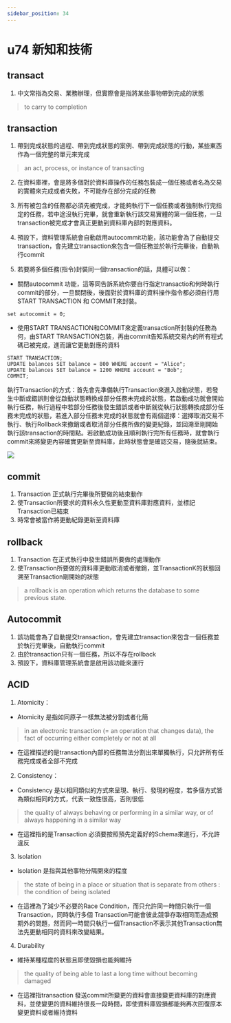 ```yaml
---
sidebar_position: 34
---
```


# u74 新知和技術 


## transact
1. 中文常指為交易、業務辦理，但實際會是指將某些事物帶到完成的狀態
> to carry to completion

## transaction
1. 帶到完成狀態的過程、帶到完成狀態的案例、帶到完成狀態的行動，某些東西作為一個完整的單元來完成
> an act, process, or instance of transacting
2. 在資料庫裡，會是將多個對於資料庫操作的任務包裝成一個任務或者名為交易的實體來完成或者失敗，不可能存在部分完成的任務
3. 所有被包含的任務都必須先被完成，才能夠執行下一個任務或者強制執行完指定的任務，若中途沒執行完畢，就會重新執行該交易實體的第一個任務，一旦transaction被完成才會真正更動到資料庫內部的對應資料。

4. 預設下，資料管理系統會自動啟用autocommit功能，該功能會為了自動提交transaction，會先建立transaction來包含一個任務並於執行完畢後，自動執行commit


5. 若要將多個任務(指令)封裝同一個transaction的話，具體可以做：
  - 關閉autocommit 功能，這等同告訴系統你要自行指定transactio和何時執行commit的部分，一旦關閉後，後面對於資料庫的資料操作指令都必須自行用START TRANSACTION 和 COMMIT來封裝。
  ```
  set autocommit = 0; 
  ```
  - 使用START TRANSACTION和COMMIT來定義transaction所封裝的任務為何，由START TRANSACTION包裝，再由commit告知系統交易內的所有程式碼已被完成，進而讓它更動對應的資料
  ```
  START TRANSACTION;
  UPDATE balances SET balance = 800 WHERE account = "Alice";
  UPDATE balances SET balance = 1200 WHERE account = "Bob";
  COMMIT;
  ```
執行Transaction的方式：首先會先準備執行Transaction來進入啟動狀態，若發生中斷或錯誤則會從啟動狀態轉換成部分任務未完成的狀態，若啟動成功就會開始執行任務，執行過程中若部分任務後發生錯誤或者中斷就從執行狀態轉換成部分任務未完成的狀態，若進入部分任務未完成的狀態就會有兩個選擇：選擇取消交易不執行、執行Rollback來撤銷或者取消部分任務所做的變更紀錄，並回溯至剛開始執行該transaction的時間點。若啟動成功後且順利執行完所有任務時，就會執行commit來將變更內容確實更新至資料庫，此時狀態會是確認交易，隨後就結束。

![](https://res.cloudinary.com/dqfxgtyoi/image/upload/v1642239042/blog/database/transactionFlowChart_o2ms06.png)


## commit
1. Transaction 正式執行完畢後所要做的結束動作
2. 使Transaction所要求的資料永久性更動至資料庫對應資料，並標記Transaction已結束
3. 時常會被當作將更動紀錄更新至資料庫

## rollback
1. Transaction 在正式執行中發生錯誤所要做的處理動作
2. 使Transaction所要做的資料庫更動取消或者撤銷，並TransactionK的狀態回溯至Transaction剛開始的狀態
> a rollback is an operation which returns the database to some previous state.


## Autocommit
1. 該功能會為了自動提交transaction，會先建立transaction來包含一個任務並於執行完畢後，自動執行commit
2. 由於transaction只有一個任務，所以不存在rollback
3. 預設下，資料庫管理系統會是啟用該功能來運行


## ACID
1. Atomicity：
  - Atomicity 是指如同原子一樣無法被分割或者化簡 
  > in an electronic transaction (= an operation that changes data), the fact of occurring either completely or not at all
  - 在這裡描述的是transaction內部的任務無法分割出來單獨執行，只允許所有任務完成或者全部不完成
2. Consistency：
  - Consistency 是以相同類似的方式來呈現、執行、發現的程度，若多個方式皆為類似相同的方式，代表一致性很高，否則很低
  > the quality of always behaving or performing in a similar way, or of always happening in a similar way
  - 在這裡指的是Transaction 必須要按照預先定義好的Schema來進行，不允許違反
3. Isolation
  - Isolation 是指與其他事物分隔開來的程度
> the state of being in a place or situation that is separate from others : the condition of being isolated
  - 在這裡為了減少不必要的Race Condition，而只允許同一時間只執行一個Transaction，同時執行多個 Transaction可能會彼此競爭存取相同而造成預期外的問題，然而同一時間只執行一個Transaction不表示其他Transaction無法先更動相同的資料來改變結果。
4. Durability
 - 維持某種程度的狀態且即使毀損也能夠維持
 > the quality of being able to last a long time without becoming damaged
 - 在這裡指transaction 發送commit所變更的資料會直接變更資料庫的對應資料，並使變更的資料維持很長一段時間，即使資料庫毀損都能夠再次回復原本變更資料或者維持資料